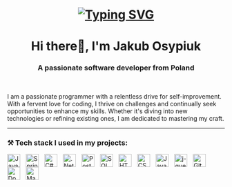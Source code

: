 <h1 align="center">
<a href="https://git.io/typing-svg"><img src="https://readme-typing-svg.herokuapp.com?font=Black+Ops+One&size=40&duration=4000&pause=500&color=1F6FEB&random=false&width=950&lines=It%E2%80%99s+not+a+bug.+It%E2%80%99s+an+undocumented+feature." alt="Typing SVG" /></a>
</h1> 
<h1 align="center">
Hi  there👋, I'm Jakub Osypiuk
</h1>
<h3 align="center">A passionate software developer from Poland</h3>
<br/>
<p>I am a passionate programmer with a relentless drive for self-improvement. With a fervent love for coding, I thrive on challenges and continually seek opportunities to enhance my skills. Whether it's diving into new technologies or refining existing ones, I am dedicated to mastering my craft.</p>
<hr/>
<h3>⚒️ Tech stack I used in my projects:</h3>

<img align="left" alt="Java" width="30px" style="padding-right:10px;" src="https://cdn.jsdelivr.net/gh/devicons/devicon@latest/icons/java/java-original.svg"/>
<img align="left" alt="Spring" width="30px" style="padding-right:10px;" src="https://cdn.jsdelivr.net/gh/devicons/devicon@latest/icons/spring/spring-original.svg"/>
<img align="left" alt="C#" width="30px" style="padding-right:10px;" src="https://cdn.jsdelivr.net/gh/devicons/devicon@latest/icons/csharp/csharp-original.svg"/>
<img align="left" alt=".Net" width="30px" style="padding-right:10px;" src="https://cdn.jsdelivr.net/gh/devicons/devicon@latest/icons/dotnetcore/dotnetcore-original.svg"/>
<img align="left" alt="PostgreSQL" width="30px" style="padding-right:10px;" src="https://cdn.jsdelivr.net/gh/devicons/devicon@latest/icons/postgresql/postgresql-original.svg"/>
<img align="left" alt="SQL_Server" width="30px" style="padding-right:10px;" src="https://cdn.jsdelivr.net/gh/devicons/devicon@latest/icons/microsoftsqlserver/microsoftsqlserver-original.svg"/>
<img align="left" alt="HTML_5" width="30px" style="padding-right:10px;" src="https://cdn.jsdelivr.net/gh/devicons/devicon@latest/icons/html5/html5-original.svg"/>
<img align="left" alt="CSS_3" width="30px" style="padding-right:10px;" src="https://cdn.jsdelivr.net/gh/devicons/devicon@latest/icons/css3/css3-original.svg"/>
<img align="left" alt="JavaScript" width="30px" style="padding-right:10px;" src="https://cdn.jsdelivr.net/gh/devicons/devicon@latest/icons/javascript/javascript-original.svg"/>
<img align="left" alt="j-query" width="30px" style="padding-right:10px;" src="https://cdn.jsdelivr.net/gh/devicons/devicon@latest/icons/jquery/jquery-plain-wordmark.svg"/>
<img align="left" alt="Git" width="30px" style="padding-right:10px;" src="https://cdn.jsdelivr.net/gh/devicons/devicon@latest/icons/git/git-original.svg"/>
<img align="left" alt="Docker" width="30px" style="padding-right:10px;" src="https://cdn.jsdelivr.net/gh/devicons/devicon@latest/icons/docker/docker-original.svg"/>
<img align="left" alt="Maven" width="30px" style="padding-right:10px;" src="https://cdn.jsdelivr.net/gh/devicons/devicon@latest/icons/maven/maven-original.svg"/>
